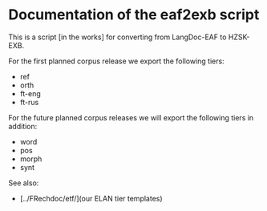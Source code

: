 # Documentation of the eaf2exb script

This is a script [in the works] for converting from LangDoc-EAF to HZSK-EXB.

For the first planned corpus release we export the following tiers:

* ref
* orth
* ft-eng 
* ft-rus

For the future planned corpus releases we will export the following tiers in addition:

* word
* pos
* morph
* synt

See also:

* [../FRechdoc/etf/](our ELAN tier templates)
